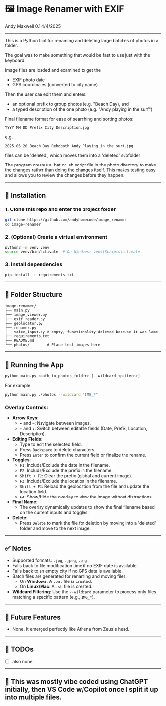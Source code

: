 # 🖼️ Image Renamer with EXIF
Andy Maxwell 
0.1 4/4/2025

---

This is a Python tool for renaming and deleting large batches of photos in a folder.

The goal was to make something that would be fast to use just with the keyboard.

Image files are loaded and examined to get the 

- EXIF photo date
- GPS coordinates (converted to city name)

Then the user can edit them and enters: 
- an optional prefix to group photos (e.g. "Beach Day), and
- a typed description of the one photo (e.g. "Andy playing in the surf")

Final filename format for ease of searching and sorting photos:

`YYYY MM DD Prefix City Description.jpg`

e.g.

`2025 06 20 Beach Day Rehoboth Andy Playing in the surf.jpg`

files can be 'deleted', which moves them into a 'deleted' subfolder

The program creates a .bat or .sh script file in the photo directory to make the changes rather than doing the changes itself.  This makes testing easy and allows you to review the changes before they happen.

---

## 🔧 Installation

### 1. Clone this repo and enter the project folder

```bash
git clone https://github.com/andyhomecode/image_renamer
cd image-renamer
```

### 2. (Optional) Create a virtual environment

```bash
python3 -m venv venv
source venv/bin/activate  # On Windows: venv\Scripts\activate
```

### 3. Install dependencies

```bash
pip install -r requirements.txt
```
---

## 📁 Folder Structure

```
image-renamer/
├── main.py
├── image_viewer.py
├── exif_reader.py
├── geolocator.py
├── renamer.py
├── voice_input.py # empty, functionality deleted because it was lame
├── requirements.txt
├── README.md
└── photos/        # Place test images here
```

---

## 🚀 Running the App

```bash
python main.py <path_to_photos_folder> [--wildcard <pattern>]
```

For example:

```bash
python main.py ./photos --wildcard "IMG_*"
```

### Overlay Controls:
- **Arrow Keys**:
  - `←` and `→`: Navigate between images.
  - `↑` and `↓`: Switch between editable fields (Date, Prefix, Location, Description).
- **Editing Fields**:
  - Type to edit the selected field.
  - Press `Backspace` to delete characters.
  - Press `Enter` to confirm the current field or finalize the rename.
- **Toggles**:
  - `F1`: Include/Exclude the date in the filename.
  - `F2`: Include/Exclude the prefix in the filename.
  - `Shift + F2`: Clear the prefix (global and current image).
  - `F3`: Include/Exclude the location in the filename.
  - `Shift + F3`: Reload the geolocation from the file and update the location field.
  - `F4`: Show/Hide the overlay to view the image without distractions.
- **Final Name**:
  - The overlay dynamically updates to show the final filename based on the current inputs and toggles.
- **Delete**:
  - Press `Delete` to mark the file for deletion by moving into a 'deleted' folder and move to the next image.

---

## ✅ Notes

- Supported formats: `.jpg`, `.jpeg`, `.png`
- Falls back to file modification time if no EXIF date is available.
- Falls back to an empty city if no GPS data is available.
- Batch files are generated for renaming and moving files:
  - On **Windows**: A `.bat` file is created.
  - On **Linux/Mac**: A `.sh` file is created.
- **Wildcard Filtering**: Use the `--wildcard` parameter to process only files matching a specific pattern (e.g., `IMG_*`).

---

## 📌 Future Features

- None. It emerged perfectly like Athena from Zeus's head.

---

## 📌 TODOs

- [ ] also none.

---

## 🤖 This was mostly vibe coded using ChatGPT initially, then VS Code w/Copilot once I split it up into multiple files.
